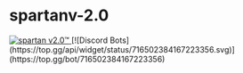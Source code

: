 # spartanv-2.0
<a href="https://top.gg/bot/716502384167223356" >
  <img src="https://top.gg/api/widget/status/716502384167223356.svg" alt="spartan v2.0™" />
</a>
[![Discord Bots](https://top.gg/api/widget/status/716502384167223356.svg)](https://top.gg/bot/716502384167223356)
